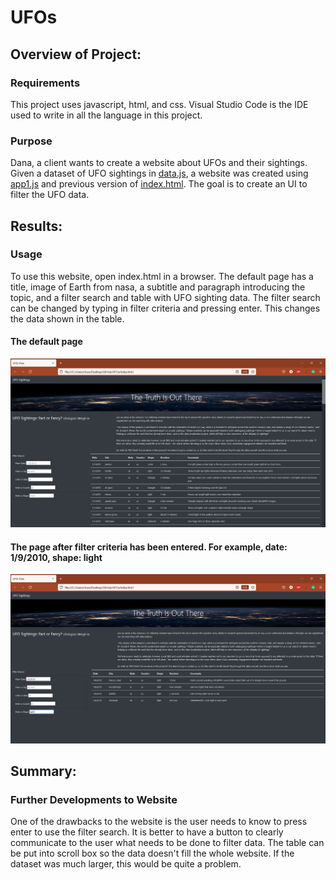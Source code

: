 # UFOs


## Overview of Project:
### Requirements
This project uses javascript, html, and css. Visual Studio Code is the IDE used to write in all the language in this project.

### Purpose
Dana, a client wants to create a website about UFOs and their sightings. Given a dataset of UFO sightings in [data.js](/static/js/data.js), a website was created using [app1.js](/static/js/app1.js) and previous version of [index.html](/index.html). The goal is to create an UI to filter the UFO data.

## Results: 

### Usage
To use this website, open index.html in a browser. The default page has a title, image of Earth from nasa, a subtitle and paragraph introducing the topic, and a filter search and table with UFO sighting data. The filter search can be changed by typing in filter criteria and pressing enter. This changes the data shown in the table.

#### The default page
![default page](/screenshots/screenshot_of_default_webpage.PNG)

#### The page after filter criteria has been entered. For example, date: 1/9/2010, shape: light
![page after filter criteria](/screenshots/screenshot_of_using_filters_on_webpage.PNG)

## Summary:

### Further Developments to Website
One of the drawbacks to the website is the user needs to know to press enter to use the filter search. It is better to have a button to clearly communicate to the user what needs to be done to filter data. The table can be put into scroll box so the data doesn't fill the whole website. If the dataset was much larger, this would be quite a problem. 
